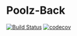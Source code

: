 # Poolz-Back
[![Build Status](https://travis-ci.com/The-Poolz/Poolz-Back.svg?token=xusbS8YxMuyCLykrBixj&branch=master)](https://travis-ci.com/The-Poolz/Poolz-Back)
[![codecov](https://codecov.io/gh/The-Poolz/Poolz-Back/branch/master/graph/badge.svg)](https://codecov.io/gh/The-Poolz/Poolz-Back)

